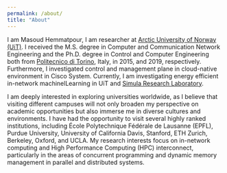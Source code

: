 ```yaml
---
permalink: /about/
title: "About"
---
```


I am Masoud Hemmatpour, I am researcher at [Arctic University of Norway (UiT)](https://en.uit.no/ansatte/person?p_document_id=809882). I received the M.S. degree in Computer and Communication Network Engineering and the Ph.D. degree in Control and Computer Engineering both from [Politecnico di Torino](https://www.polito.it/), Italy, in 2015, and 2019, respectively. Furthermore, I investigated control and management plane in cloud-native environment in Cisco System. Currently, I am investigating energy efficient in-network machinelLearning in UiT and [Simula Research Laboratory](https://www.simula.no/).

I am deeply interested in exploring universities worldwide, as I believe that visiting different campuses will not only broaden my perspective on academic opportunities but also immerse me in diverse cultures and environments. I have had the opportunity to visit several highly ranked institutions, including École Polytechnique Fédérale de Lausanne (EPFL), Purdue University, University of California Davis, Stanford, ETH Zurich, Berkeley, Oxford, and UCLA. My research interests focus on in-network computing and High Performance Computing (HPC) interconnect, particularly in the areas of concurrent programming and dynamic memory management in parallel and distributed systems. 












